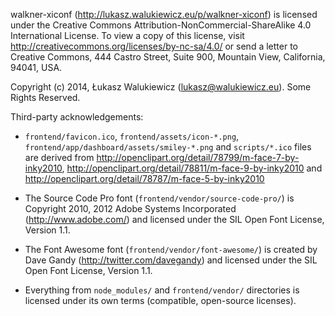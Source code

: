 walkner-xiconf (http://lukasz.walukiewicz.eu/p/walkner-xiconf) is licensed under the Creative Commons Attribution-NonCommercial-ShareAlike 4.0 International License.
To view a copy of this license, visit http://creativecommons.org/licenses/by-nc-sa/4.0/ or send a letter to Creative Commons, 444 Castro Street, Suite 900, Mountain View, California, 94041, USA.

Copyright (c) 2014, Łukasz Walukiewicz (lukasz@walukiewicz.eu). Some Rights Reserved.

Third-party acknowledgements:

  - `frontend/favicon.ico`, `frontend/assets/icon-*.png`, `frontend/app/dashboard/assets/smiley-*.png`
    and `scripts/*.ico` files are derived from
    http://openclipart.org/detail/78799/m-face-7-by-inky2010,
    http://openclipart.org/detail/78811/m-face-9-by-inky2010 and
    http://openclipart.org/detail/78787/m-face-5-by-inky2010

  - The Source Code Pro font (`frontend/vendor/source-code-pro/`) is
    Copyright 2010, 2012 Adobe Systems Incorporated (http://www.adobe.com/)
    and licensed under the SIL Open Font License, Version 1.1.

  - The Font Awesome font (`frontend/vendor/font-awesome/`) is
    created by Dave Gandy (http://twitter.com/davegandy)
    and licensed under the SIL Open Font License, Version 1.1.

  - Everything from `node_modules/` and `frontend/vendor/` directories is licensed
    under its own terms (compatible, open-source licenses).
